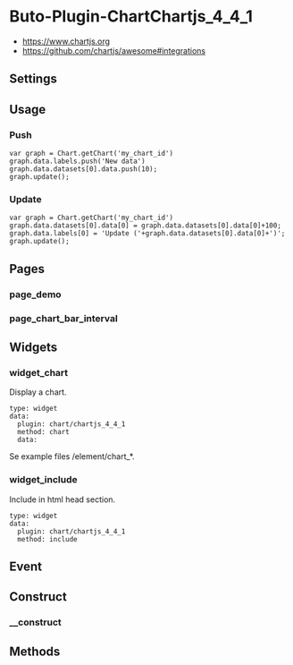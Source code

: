 # Buto-Plugin-ChartChartjs_4_4_1

<ul>
<li><a href="https://www.chartjs.org">https://www.chartjs.org</a></li>
<li><a href="https://github.com/chartjs/awesome#integrations">https://github.com/chartjs/awesome#integrations</a></li>
</ul>

<a name="key_0"></a>

## Settings



<a name="key_1"></a>

## Usage



<a name="key_1_0"></a>

### Push

<pre><code>var graph = Chart.getChart('my_chart_id')
graph.data.labels.push('New data')
graph.data.datasets[0].data.push(10);      
graph.update();</code></pre>

<a name="key_1_1"></a>

### Update

<pre><code>var graph = Chart.getChart('my_chart_id')
graph.data.datasets[0].data[0] = graph.data.datasets[0].data[0]+100;
graph.data.labels[0] = 'Update ('+graph.data.datasets[0].data[0]+')';
graph.update();</code></pre>

<a name="key_2"></a>

## Pages



<a name="key_2_0"></a>

### page_demo



<a name="key_2_1"></a>

### page_chart_bar_interval



<a name="key_3"></a>

## Widgets



<a name="key_3_0"></a>

### widget_chart

<p>Display a chart.</p>
<pre><code>type: widget
data:
  plugin: chart/chartjs_4_4_1
  method: chart
  data:</code></pre>
<p>Se example files /element/chart_*.</p>

<a name="key_3_1"></a>

### widget_include

<p>Include in html head section.</p>
<pre><code>type: widget
data:
  plugin: chart/chartjs_4_4_1
  method: include</code></pre>

<a name="key_4"></a>

## Event



<a name="key_5"></a>

## Construct



<a name="key_5_0"></a>

### __construct



<a name="key_6"></a>

## Methods



